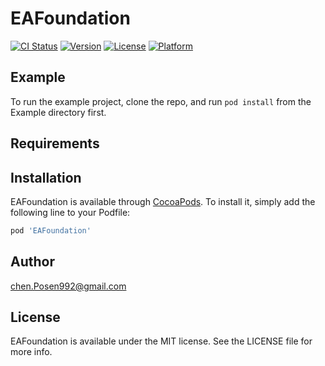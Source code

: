 # EAFoundation

[![CI Status](https://img.shields.io/travis/chencode992@163.com/EAFoundation.svg?style=flat)](https://travis-ci.org/chencode992@163.com/EAFoundation)
[![Version](https://img.shields.io/cocoapods/v/EAFoundation.svg?style=flat)](https://cocoapods.org/pods/EAFoundation)
[![License](https://img.shields.io/cocoapods/l/EAFoundation.svg?style=flat)](https://cocoapods.org/pods/EAFoundation)
[![Platform](https://img.shields.io/cocoapods/p/EAFoundation.svg?style=flat)](https://cocoapods.org/pods/EAFoundation)

## Example

To run the example project, clone the repo, and run `pod install` from the Example directory first.

## Requirements

## Installation

EAFoundation is available through [CocoaPods](https://cocoapods.org). To install
it, simply add the following line to your Podfile:

```ruby
pod 'EAFoundation'
```

## Author

chen.Posen992@gmail.com

## License

EAFoundation is available under the MIT license. See the LICENSE file for more info.
